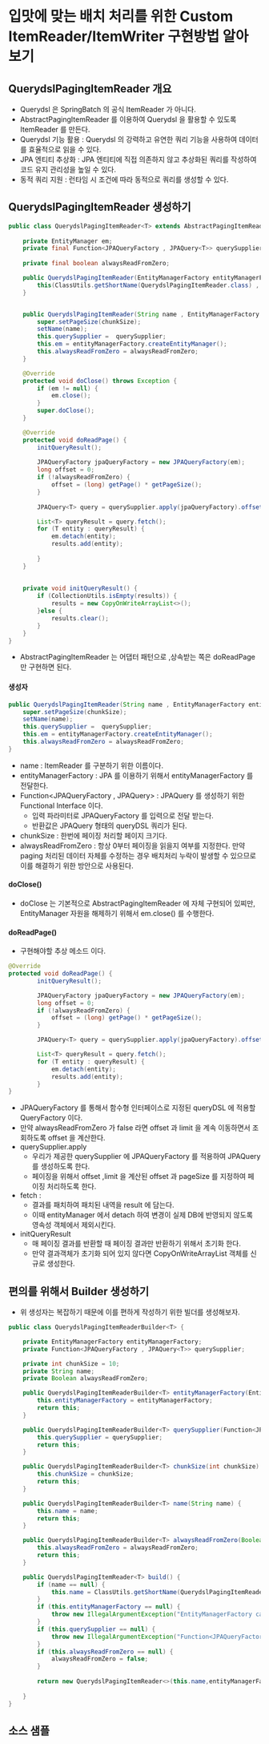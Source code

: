 #  입맛에 맞는 배치 처리를 위한 Custom ItemReader/ItemWriter 구현방법 알아보기

## QuerydslPagingItemReader 개요

-  Querydsl 은 SpringBatch 의 공식 ItemReader 가 아니다.
- AbstractPagingItemReader 를 이용하여 Querydsl 을 활용할 수 있도록 ItemReader 를 만든다.
- Querydsl 기능 활용 : Querydsl 의 강력하고 유연한 쿼리 기능을 사용하여 데이터를 효율적으로 읽을 수 있다.
- JPA 엔티티 추상화 : JPA 엔티티에 직접 의존하지 않고 추상화된 쿼리를 작성하여 코드 유지 관리성을 높일 수 있다.
- 동적 쿼리 지원 : 런타임 시 조건에 따라 동적으로 쿼리를 생성할 수 있다.


## QuerydslPagingItemReader 생성하기

```java
public class QuerydslPagingItemReader<T> extends AbstractPagingItemReader<T> {
    
    private EntityManager em;
    private final Function<JPAQueryFactory , JPAQuery<T>> querySupplier;
    
    private final boolean alwaysReadFromZero;

    public QuerydslPagingItemReader(EntityManagerFactory entityManagerFactory, Function<JPAQueryFactory, JPAQuery<T>> querySupplier, int chunkSize) {
        this(ClassUtils.getShortName(QuerydslPagingItemReader.class) , entityManagerFactory , querySupplier , chunkSize , false);
    }


    public QuerydslPagingItemReader(String name , EntityManagerFactory entityManagerFactory , Function<JPAQueryFactory ,JPAQuery<T>> querySupplier , int chunkSize , boolean alwaysReadFromZero) {
        super.setPageSize(chunkSize);
        setName(name);
        this.querySupplier =  querySupplier;
        this.em = entityManagerFactory.createEntityManager();
        this.alwaysReadFromZero = alwaysReadFromZero;
    }

    @Override
    protected void doClose() throws Exception {
        if (em != null) {
            em.close();
        }
        super.doClose();
    }

    @Override
    protected void doReadPage() {
        initQueryResult();
        
        JPAQueryFactory jpaQueryFactory = new JPAQueryFactory(em);
        long offset = 0;
        if (!alwaysReadFromZero) {
            offset = (long) getPage() * getPageSize();
        }
        
        JPAQuery<T> query = querySupplier.apply(jpaQueryFactory).offset(offset).limit(getPageSize());

        List<T> queryResult = query.fetch();
        for (T entity : queryResult) {
            em.detach(entity);
            results.add(entity);
            
        }
    }
        
    
    private void initQueryResult() {
        if (CollectionUtils.isEmpty(results)) {
            results = new CopyOnWriteArrayList<>();
        }else {
            results.clear();
        }
    }
}
```

- AbstractPagingItemReader 는 어댑터 패턴으로 ,상속받는 쪽은 doReadPage 만 구현하면 된다.


#### 생성자

```java
public QuerydslPagingItemReader(String name , EntityManagerFactory entityManagerFactory , Function<JPAQueryFactory ,JPAQuery<T>> querySupplier , int chunkSize , boolean alwaysReadFromZero) {
    super.setPageSize(chunkSize);
    setName(name);
    this.querySupplier =  querySupplier;
    this.em = entityManagerFactory.createEntityManager();
    this.alwaysReadFromZero = alwaysReadFromZero;
}
```

- name : ItemReader 를 구분하기 위한 이름이다.
- entityManagerFactory : JPA 를 이용하기 위해서 entityManagerFactory 를 전달한다.
- Function<JPAQueryFactory , JPAQuery> : JPAQuery 를 생성하기 위한 Functional Interface 이다.
  - 입력 파라미터로 JPAQueryFactory 를 입력으로 전달 받는다.
  - 반환값은 JPAQuery 형태의 queryDSL 쿼리가 된다.
- chunkSize : 한번에 페이징 처리할 페이지 크기다.
- alwaysReadFromZero : 항상 0부터 페이징을 읽을지 여부를 지정한다. 
만약 paging 처리된 데이터 자체를 수정하는 경우 배치처리 누락이 발생할 수 있으므로 이를 해결하기 위한 방안으로 사용된다.

#### doClose()
- doClose 는 기본적으로 AbstractPagingItemReader 에 자체 구현되어 있찌만, EntityManager 자원을 해제하기 위해서 em.close() 를 수행한다.

#### doReadPage()

- 구현해야할 추상 메소드 이다.

```java
@Override
protected void doReadPage() {
        initQueryResult();

        JPAQueryFactory jpaQueryFactory = new JPAQueryFactory(em);
        long offset = 0;
        if (!alwaysReadFromZero) {
            offset = (long) getPage() * getPageSize();
        }

        JPAQuery<T> query = querySupplier.apply(jpaQueryFactory).offset(offset).limit(getPageSize());

        List<T> queryResult = query.fetch();
        for (T entity : queryResult) {
            em.detach(entity);
            results.add(entity);
        }
}
```

- JPAQueryFactory 를 통해서 함수형 인터페이스로 지정된 queryDSL 에 적용할 QueryFactory 이다.
- 만약 alwaysReadFromZero 가 false 라면 offset 과 limit 을 계속 이동하면서 조회하도록 offset 을 계산한다.
- querySupplier.apply
  - 우리가 제공한 querySupplier 에 JPAQueryFactory 를 적용하여 JPAQuery 를 생성하도록 한다.
  - 페이징을 위해서 offset ,limit 을 계산된 offset 과 pageSize 를 지정하여 페이징 처리하도록 한다.
- fetch :
  - 결과를 패치하여 패치된 내역을 result 에 담는다.
  - 이때 entityManager 에서 detach 하여 변경이 실제 DB에 반영되지 않도록 영속성 객체에서 제외시킨다.
- initQueryResult
  - 매 페이징 결과를 반환할 때 페이징 결과만 반환하기 위해서 초기화 한다.
  - 만약 결과객체가 초기화 되어 있지 않다면 CopyOnWriteArrayList 객체를 신규로 생성한다.


## 편의를 위해서 Builder 생성하기

- 위 생성자는 복잡하기 때문에 이를 편하게 작성하기 위한 빌더를 생성해보자.

```java
public class QuerydslPagingItemReaderBuilder<T> {

    private EntityManagerFactory entityManagerFactory;
    private Function<JPAQueryFactory , JPAQuery<T>> querySupplier;

    private int chunkSize = 10;
    private String name;
    private Boolean alwaysReadFromZero;

    public QuerydslPagingItemReaderBuilder<T> entityManagerFactory(EntityManagerFactory entityManagerFactory) {
        this.entityManagerFactory = entityManagerFactory;
        return this;
    }

    public QuerydslPagingItemReaderBuilder<T> querySupplier(Function<JPAQueryFactory, JPAQuery<T>> querySupplier) {
        this.querySupplier = querySupplier;
        return this;
    }

    public QuerydslPagingItemReaderBuilder<T> chunkSize(int chunkSize) {
        this.chunkSize = chunkSize;
        return this;
    }

    public QuerydslPagingItemReaderBuilder<T> name(String name) {
        this.name = name;
        return this;
    }

    public QuerydslPagingItemReaderBuilder<T> alwaysReadFromZero(Boolean alwaysReadFromZero) {
        this.alwaysReadFromZero = alwaysReadFromZero;
        return this;
    }

    public QuerydslPagingItemReader<T> build() {
        if (name == null) {
            this.name = ClassUtils.getShortName(QuerydslPagingItemReader.class);
        }
        if (this.entityManagerFactory == null) {
            throw new IllegalArgumentException("EntityManagerFactory can not be null.!");
        }
        if (this.querySupplier == null) {
            throw new IllegalArgumentException("Function<JPAQueryFactory, JPAQuery<T>> can not be null.!");
        }
        if (this.alwaysReadFromZero == null) {
            alwaysReadFromZero = false;
        }
        
        return new QuerydslPagingItemReader<>(this.name,entityManagerFactory,querySupplier,chunkSize,alwaysReadFromZero);
        
    }
}
```


## 소스 샘플